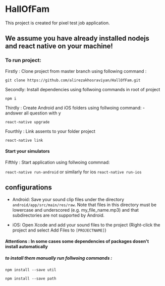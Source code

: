 # HallOfFam
This project is created for pixel test job application.

## We assume you have already installed nodejs and react native on your machine!

### To run project:

 Firstly : Clone project from master branch using following command : 

`git clone https://github.com/alirezakhosraviyan/HallOfFam.git`

Secondly: Install dependencies using follwoing commands in root of project

`npm i`

Thirdly : Create Android and iOS folders using follwoing command: 
 -andswer all question with y
 
`react-native upgrade`

Fourthly : Link assents to your folder project

`react-native link` 

#### Start your simulators

Fifthly : Start application using follwoing commnad:

`react-native run-android` or similarly for ios `react-native run-ios`

## configurations
 - Android: Save your sound clip files under the directory `android/app/src/main/res/raw`. Note that files in this directory must be lowercase and underscored (e.g. my_file_name.mp3) and that subdirectories are not supported by Android.
 
 - iOS: Open Xcode and add your sound files to the project (Right-click the project and select Add Files to `[PROJECTNAME]`)

#### Attentions : In some cases some dependencies of packages dosen't install automatically

##### to install them manually run follwoing commands : 

`npm install --save util`

`npm install --save path`
